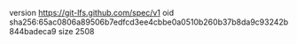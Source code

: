 version https://git-lfs.github.com/spec/v1
oid sha256:65ac0806a89506b7edfcd3ee4cbbe0a0510b260b37b8da9c93242b844badeca9
size 2508
